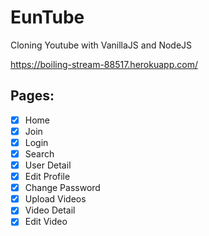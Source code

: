 # EunTube

Cloning Youtube with VanillaJS and NodeJS

https://boiling-stream-88517.herokuapp.com/

## Pages:

- [x] Home
- [x] Join
- [x] Login
- [x] Search
- [x] User Detail
- [x] Edit Profile
- [x] Change Password
- [x] Upload Videos
- [x] Video Detail
- [x] Edit Video
